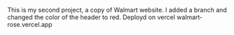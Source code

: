 This is my second project, a copy of Walmart website. I added a branch and changed the color of the header to red. Deployd on vercel walmart-rose.vercel.app
